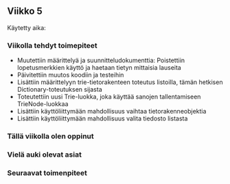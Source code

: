 ## Viikko 5

Käytetty aika: 

### Viikolla tehdyt toimepiteet
* Muutettiin määrittelyä ja suunnitteludokumenttia: Poistettiin lopetusmerkkien käyttö ja haetaan tietyn mittaisia lauseita
* Päivitettiin muutos koodiin ja testeihin
* Lisättiin määrittelyyn trie-tietorakenteen toteutus listoilla, tämän hetkisen Dictionary-toteutuksen sijasta
* Toteutettiin uusi Trie-luokka, joka käyttää sanojen tallentamiseen TrieNode-luokkaa
* Lisättiin käyttöliittymään mahdollisuus vaihtaa tietorakenneobjektia
* Lisättiin käyttöliittymään mahdollisuus valita tiedosto listasta

### Tällä viikolla olen oppinut

### Vielä auki olevat asiat


### Seuraavat toimenpiteet


